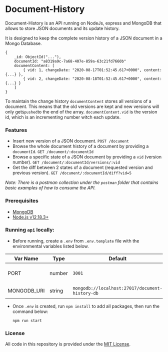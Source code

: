 # Document-History

Document-History is an API running on NodeJs, express and MongoDB that allows to store JSON documents and its update history.

It is designed to keep the complete version history of a JSON document in a Mongo Database.

```
{
    _id: ObjectId("..."),
    documentId: "a8319a9c-7a68-407e-859a-63c21fd7660b"
    documentContent: [
        { vid: 1, changeDate: "2020-08-17T01:52:45.617+0000", content: {...} },
        { vid: 2, changeDate: "2020-08-18T01:52:45.617+0000", content: {...} }
    ]
}
```

To maintain the change history `documentContent` stores all versions of a document. This means that the old versions are kept and new versions will only get`$pushed`to the end of the array. `documentContent.vid` is the version id, which is an incrementing number witch each update.

### Features

- Insert new version of a JSON document. `POST /document`
- Browse the whole document history of a document by providing a `documentId`. `GET /document/:documentId`
- Browse a specific state of a JSON document by providing a `vid` (version number). `GET /document/:documentId/versions/:vid`
- Get the diff between 2 states of a document (requested version and previous version). `GET /document/:documentId/diff?vid=5`

_Note: There is a postman collection under the `postman` folder that contains basic examples of how to consume the API._

### Prerequisites

- [MongoDB](https://www.mongodb.com/download-center/community)
- [Node.js v12.18.3+](http://nodejs.org)

### Running `api` locally:

- Before running, create a `.env` from `.env.template` file with the environmental variables listed below.

| Var Name    | Type   | Default                                         | Description                   |
| ----------- | ------ | ----------------------------------------------- | ----------------------------- |
| PORT        | number | `3001`                                          | Port to run the API server on |
| MONGODB_URI | string | `mongodb://localhost:27017/document-history-db` | URL for MongoDB               |

- Once `.env` is created, run `npm install` to add all packages, then run the command below:
  ```
  npm run start
  ```

### License

All code in this repository is provided under the [MIT License](https://github.com/RiahiKarim/document-history/blob/master/LICENSE).
